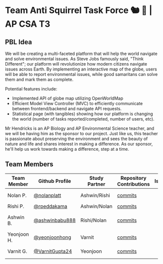 # Team Anti Squirrel Task Force 🐿️ 🚫 | AP CSA T3

## PBL Idea
We will be creating a multi-faceted platform that will help the world navigate and solve environmental issues. As Steve Jobs famously said, "Think Different"; our platform will revolutionize how modern citizens navigate issues across Earth. By implementing an interactive map of the globe, users will be able to report environmental issues, while good samaritans can solve them and mark them as complete. 

Potential features include:
- Implemented API of globe map utilizing OpenWorldMap
- Efficient Model View Controller (MVC) to efficiently communicate between frontend/backend and navigate API requests.
- Statistical page (with tangibles) showing how our platform is changing the world (number of tasks reported/completed, number of users, etc).

Mr Hendricks is an AP Biology and AP Environmental Science teacher, and we will be having him as the sponsor to our project. Just like us, this teacher is passionate about preserving the environment and sees the beauty of nature and life and shares interest in making a difference. As our sponsor, he'll help us work towards making a difference, step at a time.

## Team Members

| Team Member | Github Profile | Study Partner | Repository Contributions | Issues | Role |
| ----------- | --------------- | ------------ | -------------------- | ------ | --------------- |
| Nolan P. | [@nolanplatt](https://github.com/nolanplatt) | Ashwin/Rishi | [commits](https://github.com/nolanplatt/AP-CSA-T3/commits?author=nolanplatt) | | Deployment Manager |
| Rishi P. | [@rpeddakama](https://github.com/rpeddakama) | Ashwin/Nolan | [commits](https://github.com/nolanplatt/AP-CSA-T3/commits?author=rpeddakama) | | Scrum Master |
| Ashwin B. | [@ashwinbabu888](https://github.com/ashwinbabu888) | Rishi/Nolan | [commits](https://github.com/nolanplatt/AP-CSA-T3/commits?author=ashwinbabu888) | | Team Leader/GitHub Admin |
| Yeonjoon H. | [@yeonjoonhong](https://github.com/yeonjoonhong) | Varnit | [commits](https://github.com/nolanplatt/AP-CSA-T3/commits?author=yeonjoonhong) | | Technical Officer|
| Varnit G. | [@VarnitGupta24](https://github.com/VarnitGupta24) | Yeonjoon | [commits](https://github.com/nolanplatt/AP-CSA-T3/commits?author=VarnitGupta24) | | design manager|
